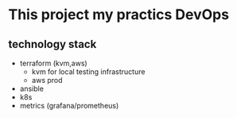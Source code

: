 # This project my practics DevOps <br> 
## technology stack

* terraform (kvm,aws)
  * kvm for local testing infrastructure
  * aws prod 
* ansible 
* k8s
* metrics (grafana/prometheus)

